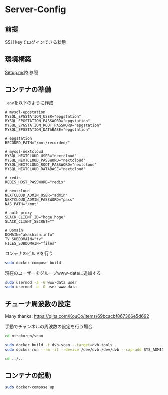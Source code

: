 # Server-Config

## 前提
SSH keyでログインできる状態

## 環境構築
[Setup.md](docs/Setup.md)を参照

## コンテナの準備

`.env`を以下のように作成
```env
# mysql-epgstation
MYSQL_EPGSTATION_USER="epgstation"
MYSQL_EPGSTATION_PASSWORD="epgstation"
MYSQL_EPGSTATION_ROOT_PASSWORD="epgstation"
MYSQL_EPGSTATION_DATABASE="epgstation"

# epgstation
RECODED_PATH="/mnt/recorded/"

# mysql-nextcloud
MYSQL_NEXTCLOUD_USER="nextcloud"
MYSQL_NEXTCLOUD_PASSWORD="nextcloud"
MYSQL_NEXTCLOUD_ROOT_PASSWORD="nextcloud"
MYSQL_NEXTCLOUD_DATABASE="nextcloud"

# redis
REDIS_HOST_PASSWORD="redis"

# nextcloud
NEXTCLOUD_ADMIN_USER="admin"
NEXTCLOUD_ADMIN_PASSWORD="pass"
NAS_PATH="/mnt"

# auth-proxy
SLACK_CLIENT_ID="hoge.hoge"
SLACK_CLIENT_SECRET=""

# Domain
DOMAIN="akashisn.info"
TV_SUBDOMAIN="tv"
FILES_SUBDOMAIN="files"
```

コンテナのビルドを行う

```bash
sudo docker-compose build
```

現在のユーザーをグループwww-dataに追加する

```bash
sudo usermod -a -G www-data user
sudo usermod -a -G user www-data
```

## チューナ周波数の設定

Many thanks: https://qiita.com/KouCo/items/69bcacbf867366e5d692

手動でチャンネルの周波数の設定を行う場合

```bash
cd mirakurun/scan

sudo docker build -t dvb-scan --target=dvb-tools .
sudo docker run --rm -it --device /dev/dvb:/dev/dvb --cap-add SYS_ADMIN --cap-add SYS_NICE -v `pwd`/tuners:/workdir/tuners dvb-scan

cd ../..
```

## コンテナの起動

```bash
sudo docker-compose up
```
